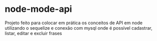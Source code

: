 # node-mode-api

Projeto feito para colocar em prática os conceitos de API em node utilizando o sequelize e conexão com mysql 
onde é possível cadastrar, listar, editar e excluir frases
